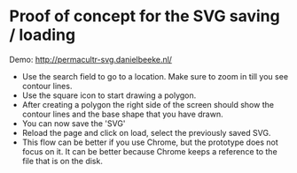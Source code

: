 # Proof of concept for the SVG saving / loading

Demo: http://permacultr-svg.danielbeeke.nl/

- Use the search field to go to a location. Make sure to zoom in till you see contour lines.
- Use the square icon to start drawing a polygon.
- After creating a polygon the right side of the screen should show the contour lines and the base shape that you have drawn.
- You can now save the 'SVG'
- Reload the page and click on load, select the previously saved SVG.
- This flow can be better if you use Chrome, but the prototype does not focus on it. It can be better because Chrome keeps a reference to the file that is on the disk.
